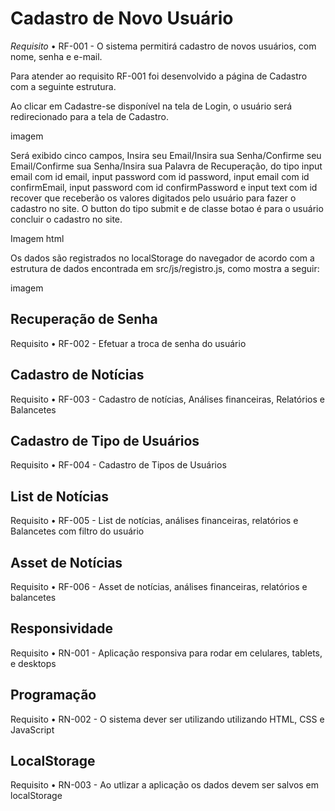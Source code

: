 # Cadastro de Novo Usuário

*Requisito*
• RF-001 - O sistema permitirá cadastro de novos usuários, com nome, senha e e-mail.

Para atender ao requisito RF-001 foi desenvolvido a página de Cadastro com a seguinte estrutura.

Ao clicar em Cadastre-se disponível na tela de Login, o usuário será redirecionado para a tela de Cadastro.

imagem

Será exibido cinco campos, Insira seu Email/Insira sua Senha/Confirme seu Email/Confirme sua Senha/Insira sua Palavra de Recuperação, do tipo input email com id email, input password com id password, input email com id confirmEmail, input password com id confirmPassword e input text com id recover que receberão os valores digitados pelo usuário para fazer o cadastro no site. O button do tipo submit e de classe botao é para o usuário concluir o cadastro no site.

Imagem html

Os dados são registrados no localStorage do navegador de acordo com a estrutura de dados encontrada em src/js/registro.js, como mostra a seguir:

imagem

## Recuperação de Senha

Requisito
• RF-002 - Efetuar a troca de senha do usuário

## Cadastro de Notícias

Requisito
• RF-003 - Cadastro de notícias, Análises financeiras, Relatórios e Balancetes

## Cadastro de Tipo de Usuários

Requisito
• RF-004 - Cadastro de Tipos de Usuários

## List de Notícias

Requisito
• RF-005 - List de notícias, análises financeiras, relatórios e Balancetes com filtro do usuário

## Asset de Notícias

Requisito
• RF-006 -  Asset de notícias, análises financeiras, relatórios e balancetes

## Responsividade

Requisito
• RN-001 -  Aplicação responsiva para rodar em celulares, tablets, e desktops

## Programação

Requisito
• RN-002 - O sistema dever ser utilizando utilizando HTML, CSS e JavaScript

## LocalStorage

Requisito
• RN-003 - Ao utlizar a aplicação os dados devem ser salvos em localStorage


